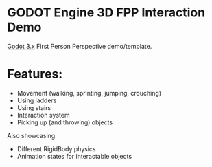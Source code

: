 # GODOT Engine 3D FPP Interaction Demo
[Godot 3.x] First Person Perspective demo/template.

# Features:
* Movement (walking, sprinting, jumping, crouching)
* Using ladders
* Using stairs
* Interaction system
* Picking up (and throwing) objects

Also showcasing:
* Different RigidBody physics
* Animation states for interactable objects

[screenshot]: https://github.com/TheRadMatt/3D-FPP-Interaction-Demo/blob/master/screenshot.PNG "Interaction-Demo in Editor"
[Godot 3.x]: https://godotengine.org/
